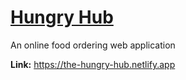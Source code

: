 # [Hungry Hub](https://the-hungry-hub.netlify.app)
An online food ordering web application

<strong>Link:</strong> https://the-hungry-hub.netlify.app
